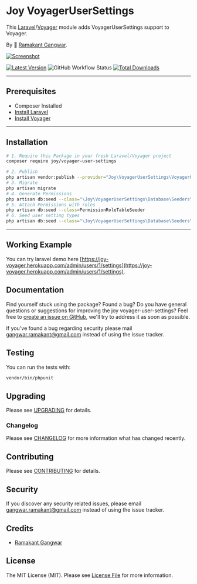 # Joy VoyagerUserSettings

This [Laravel](https://laravel.com/)/[Voyager](https://voyager.devdojo.com/) module adds VoyagerUserSettings support to Voyager.

By 🐼 [Ramakant Gangwar](https://github.com/rxcod9).

[![Screenshot](https://raw.githubusercontent.com/rxcod9/joy-voyager-user-settings/main/cover.jpg)](https://joy-voyager.herokuapp.com/)

[![Latest Version](https://img.shields.io/github/v/release/rxcod9/joy-voyager-user-settings?style=flat-square)](https://github.com/rxcod9/joy-voyager-user-settings/releases)
![GitHub Workflow Status](https://img.shields.io/github/workflow/status/rxcod9/joy-voyager-user-settings/run-tests?label=tests)
[![Total Downloads](https://img.shields.io/packagist/dt/joy/voyager-user-settings.svg?style=flat-square)](https://packagist.org/packages/joy/voyager-user-settings)

---

## Prerequisites

*   Composer Installed
*   [Install Laravel](https://laravel.com/docs/installation)
*   [Install Voyager](https://github.com/the-control-group/voyager)

---

## Installation

```bash
# 1. Require this Package in your fresh Laravel/Voyager project
composer require joy/voyager-user-settings

# 2. Publish
php artisan vendor:publish --provider="Joy\VoyagerUserSettings\VoyagerUserSettingsServiceProvider" --force
# 3. Migrate
php artisan migrate
# 4. Generate Permissions
php artisan db:seed --class="\Joy\VoyagerUserSettings\Database\Seeders\UserSettingsPermissionsTableSeeder"
# 5. Attach Permissions with roles
php artisan db:seed --class=PermissionRoleTableSeeder
# 6. Seed user setting types
php artisan db:seed --class="\Joy\VoyagerUserSettings\Database\Seeders\UserSettingsTableSeeder"
```

---


## Working Example

You can try laravel demo here [https://joy-voyager.herokuapp.com/admin/users/1/settings](https://joy-voyager.herokuapp.com/admin/users/1/settings).

## Documentation

Find yourself stuck using the package? Found a bug? Do you have general questions or suggestions for improving the joy voyager-user-settings? Feel free to [create an issue on GitHub](https://github.com/rxcod9/joy-voyager-user-settings/issues), we'll try to address it as soon as possible.

If you've found a bug regarding security please mail [gangwar.ramakant@gmail.com](mailto:gangwar.ramakant@gmail.com) instead of using the issue tracker.

## Testing

You can run the tests with:

```bash
vendor/bin/phpunit
```

## Upgrading

Please see [UPGRADING](UPGRADING.md) for details.

### Changelog

Please see [CHANGELOG](CHANGELOG.md) for more information what has changed recently.

## Contributing

Please see [CONTRIBUTING](CONTRIBUTING.md) for details.

## Security

If you discover any security related issues, please email [gangwar.ramakant@gmail.com](mailto:gangwar.ramakant@gmail.com) instead of using the issue tracker.

## Credits

- [Ramakant Gangwar](https://github.com/rxcod9)

## License

The MIT License (MIT). Please see [License File](LICENSE.md) for more information.

